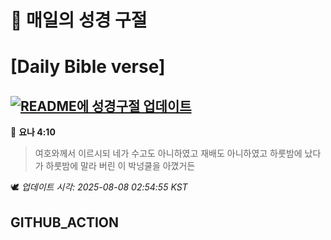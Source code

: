 # 🙏 매일의 성경 구절
# [Daily Bible verse]
## [![README에 성경구절 업데이트](https://github.com/DONGSUKA/first_test/actions/workflows/update-readme-bible.yml/badge.svg)](https://github.com/DONGSUKA/first_test/actions/workflows/update-readme-bible.yml)
<!-- START_BIBLE_VERSE -->
📖 **요나 4:10**
> 여호와께서 이르시되 네가 수고도 아니하였고 재배도 아니하였고 하룻밤에 났다가 하룻밤에 말라 버린 이 박넝쿨을 아꼈거든

🕊️ _업데이트 시각: 2025-08-08 02:54:55 KST_
  <!-- END_BIBLE_VERSE -->
## GITHUB_ACTION
